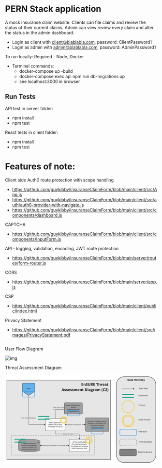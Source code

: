 
# PERN Stack application 

A mock insuranse claim website. Clients can file claims and review the status of their current claims. Admin can view review every claim and alter the status in the admin dashboard.

- Login as client with client@blablabla.com, password: ClientPassword1
- Login as admin with admin@blablabla.com, password: AdminPassword1

To run locally:
Required - Node, Docker
- Terminal commands:
  - docker-compose up -build
  - docker-compose exec api npm run db-migrations:up
  - see localhost:3000 in browser

## Run Tests
API test in server folder:
- npm install
- npm test

React tests in client folder:
- npm install
- npm test

# Features of note:

Client side Auth0 route protection with scope handling
- https://github.com/guykibby/InsuranseClaimForm/blob/main/client/src/App.js
- https://github.com/guykibby/InsuranseClaimForm/blob/main/client/src/auth/auth0-provider-with-navigate.js
- https://github.com/guykibby/InsuranseClaimForm/blob/main/client/src/components/dashboard.js

CAPTCHA
- https://github.com/guykibby/InsuranseClaimForm/blob/main/client/src/components/InputForm.js

API - logging, validation, encoding, JWT route protection
- https://github.com/guykibby/InsuranseClaimForm/blob/main/server/routes/form-router.js

CORS
- https://github.com/guykibby/InsuranseClaimForm/blob/main/server/app.js

CSP
- https://github.com/guykibby/InsuranseClaimForm/blob/main/client/public/index.html

Privacy Statement
- https://github.com/guykibby/InsuranseClaimForm/blob/main/client/src/images/PrivacyStatement.pdf

  
##

<summary>User Flow Diagram</summary>

![img](img/User_Flow_Diagram.png)

<summary>Threat Assessment Diagram</summary>

![img](img/Threat_Assessment_Diagram__C2_.jpeg)
##


